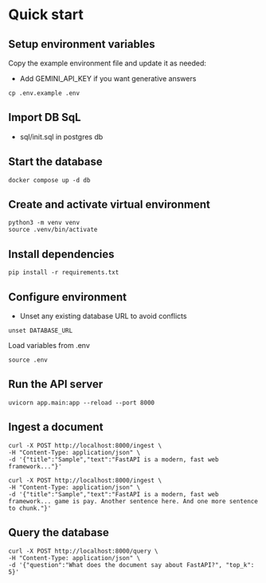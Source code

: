 # Quick start

## Setup environment variables
Copy the example environment file and update it as needed:
- Add GEMINI_API_KEY if you want generative answers

````
cp .env.example .env
````
## Import DB SqL
- sql/init.sql in postgres db

## Start the database

````
docker compose up -d db
````

## Create and activate virtual environment

````
python3 -m venv venv
source .venv/bin/activate
````

## Install dependencies

````
pip install -r requirements.txt
````

## Configure environment
- Unset any existing database URL to avoid conflicts

````
unset DATABASE_URL
````

Load variables from .env

````
source .env
````

## Run the API server

````
uvicorn app.main:app --reload --port 8000
````

## Ingest a document

````
curl -X POST http://localhost:8000/ingest \
-H "Content-Type: application/json" \
-d '{"title":"Sample","text":"FastAPI is a modern, fast web framework..."}'

curl -X POST http://localhost:8000/ingest \
-H "Content-Type: application/json" \
-d '{"title":"Sample","text":"FastAPI is a modern, fast web framework... game is pay. Another sentence here. And one more sentence to chunk."}'
````

## Query the database

````
curl -X POST http://localhost:8000/query \
-H "Content-Type: application/json" \
-d '{"question":"What does the document say about FastAPI?", "top_k": 5}'
````